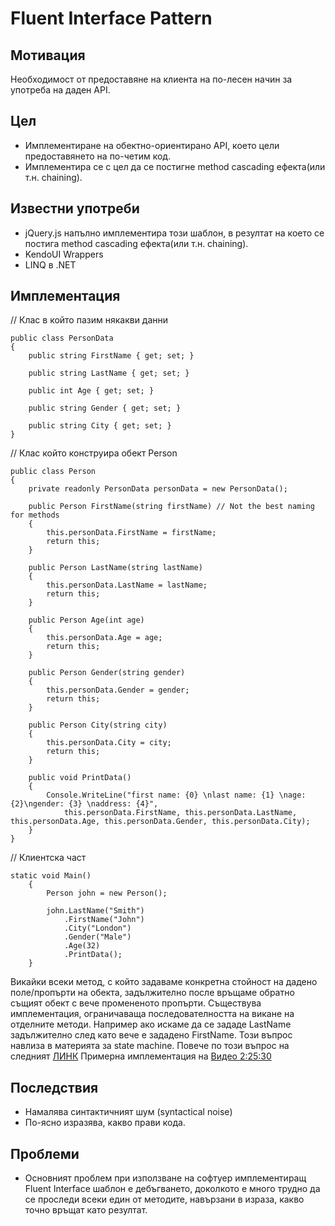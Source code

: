 # Fluent Interface Pattern

## Мотивация

Необходимост от предоставяне на клиента на по-лесен начин за употреба на даден API.

## Цел
* Имплементиране на обектно-ориентирано API, което цели предоставянето на по-четим код.
* Имплементира се с цел да се постигне method cascading ефекта(или т.н. chaining).

## Известни употреби
* jQuery.js напълно имплементира този шаблон, в резултат на което се постига method cascading ефекта(или т.н. chaining).
* KendoUI Wrappers
* LINQ в .NET

## Имплементация

// Клас в който пазим някакви данни

	public class PersonData
    {
        public string FirstName { get; set; }

        public string LastName { get; set; }

        public int Age { get; set; }

        public string Gender { get; set; }

        public string City { get; set; }
    }

// Клас който конструира обект Person

	public class Person
    {
        private readonly PersonData personData = new PersonData();

        public Person FirstName(string firstName) // Not the best naming for methods
        {
            this.personData.FirstName = firstName;
            return this;
        }

        public Person LastName(string lastName)
        {
            this.personData.LastName = lastName;
            return this;
        }

        public Person Age(int age)
        {
            this.personData.Age = age;
            return this;
        }

        public Person Gender(string gender)
        {
            this.personData.Gender = gender;
            return this;
        }

        public Person City(string city)
        {
            this.personData.City = city;
            return this;
        }

        public void PrintData()
        {
            Console.WriteLine("first name: {0} \nlast name: {1} \nage: {2}\ngender: {3} \naddress: {4}",
                this.personData.FirstName, this.personData.LastName, this.personData.Age, this.personData.Gender, this.personData.City);
        }
    }

// Клиентска част

	static void Main()
        {            
            Person john = new Person();

            john.LastName("Smith")
                .FirstName("John")
                .City("London")
                .Gender("Male")
                .Age(32)
                .PrintData();
        }

Викайки всеки метод, с който задаваме конкретна стойност на дадено поле/пропърти на обекта, задължително после връщаме обратно същият обект с вече промененото пропърти.
Съществува имплементация, ограничаваща последователността на викане на отделните методи. Например ако искаме да се зададе LastName задължително след като вече е зададено FirstName. Този въпрос навлиза в материята за state machine.
Повече по този въпрос на следният [ЛИНК](http://bryblog.com/fluent-interfaces-state-machines/1/state-per-operation-pattern)
Примерна имплементация на [Видео 2:25:30](https://youtu.be/RWhyptmXW9M?t=8733)


## Последствия
* Намалява синтактичният шум (syntactical noise)
* По-ясно изразява, какво прави кода.


## Проблеми
* Основният проблем при използване на софтуер имплементиращ Fluent Interface шаблон е дебъгването, доколкото е много трудно да се проследи всеки един от методите, навързани в израза, какво точно връщат като резултат.



